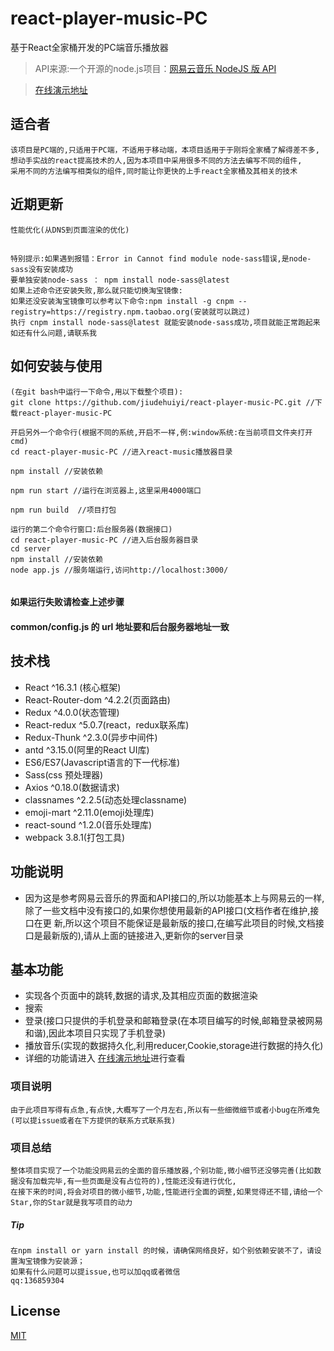 # react-player-music-PC
基于React全家桶开发的PC端音乐播放器
>API来源:一个开源的node.js项目：[网易云音乐 NodeJS 版 API](https://binaryify.github.io/NeteaseCloudMusicApi)

> [在线演示地址](http://119.23.17.221:4000/)

## 适合者
```
该项目是PC端的,只适用于PC端，不适用于移动端，本项目适用于于刚将全家桶了解得差不多,想动手实战的react提高技术的人,因为本项目中采用很多不同的方法去编写不同的组件,
采用不同的方法编写相类似的组件,同时能让你更快的上手react全家桶及其相关的技术
```
## 近期更新
```
性能优化(从DNS到页面渲染的优化)
```
##
```
特别提示:如果遇到报错：Error in Cannot find module node-sass错误,是node-sass没有安装成功
要单独安装node-sass ： npm install node-sass@latest
如果上述命令还安装失败,那么就只能切换淘宝镜像:
如果还没安装淘宝镜像可以参考以下命令:npm install -g cnpm --registry=https://registry.npm.taobao.org(安装就可以跳过)
执行 cnpm install node-sass@latest 就能安装node-sass成功,项目就能正常跑起来
如还有什么问题,请联系我
```

## 如何安装与使用

```
(在git bash中运行一下命令,用以下载整个项目):
git clone https://github.com/jiudehuiyi/react-player-music-PC.git //下载react-player-music-PC

开启另外一个命令行(根据不同的系统,开启不一样,例:window系统:在当前项目文件夹打开cmd)
cd react-player-music-PC //进入react-music播放器目录

npm install //安装依赖

npm run start //运行在浏览器上,这里采用4000端口

npm run build  //项目打包
```

```
运行的第二个命令行窗口:后台服务器(数据接口)
cd react-player-music-PC //进入后台服务器目录
cd server
npm install //安装依赖
node app.js //服务端运行,访问http://localhost:3000/


```
#### 如果运行失败请检查上述步骤
#### common/config.js 的 url 地址要和后台服务器地址一致

## 技术栈
-  React ^16.3.1 (核心框架)
-  React-Router-dom ^4.2.2(页面路由)
-  Redux ^4.0.0(状态管理)
-  React-redux ^5.0.7(react，redux联系库)
-  Redux-Thunk ^2.3.0(异步中间件)
-  antd ^3.15.0(阿里的React UI库)
-  ES6/ES7(Javascript语言的下一代标准)
-  Sass(css 预处理器)
-  Axios ^0.18.0(数据请求)
-  classnames ^2.2.5(动态处理classname)
-  emoji-mart ^2.11.0(emoji处理库)
-  react-sound ^1.2.0(音乐处理库)
-  webpack 3.8.1(打包工具)

## 功能说明
-  因为这是参考网易云音乐的界面和API接口的,所以功能基本上与网易云的一样,除了一些文档中没有接口的,如果你想使用最新的API接口(文档作者在维护,接口在更     新,所以这个项目不能保证是最新版的接口,在编写此项目的时候,文档接口是最新版的),请从上面的链接进入,更新你的server目录
## 基本功能
-  实现各个页面中的跳转,数据的请求,及其相应页面的数据渲染
-  搜索
-  登录(接口只提供的手机登录和邮箱登录(在本项目编写的时候,邮箱登录被网易和谐),因此本项目只实现了手机登录)
-  播放音乐(实现的数据持久化,利用reducer,Cookie,storage进行数据的持久化)
-  详细的功能请进入 [在线演示地址](http://119.23.17.221:4000/)进行查看
### 项目说明
```
由于此项目写得有点急,有点快,大概写了一个月左右,所以有一些细微细节或者小bug在所难免(可以提issue或者在下方提供的联系方式联系我)
```
### 项目总结
```
整体项目实现了一个功能没网易云的全面的音乐播放器,个别功能,微小细节还没够完善(比如数据没有加载完毕,有一些页面是没有占位符的),性能还没有进行优化,
在接下来的时间,将会对项目的微小细节,功能,性能进行全面的调整,如果觉得还不错,请给一个Star,你的Star就是我写项目的动力
```
##### Tip
```
在npm install or yarn install 的时候，请确保网络良好，如个别依赖安装不了，请设置淘宝镜像为安装源；
如果有什么问题可以提issue,也可以加qq或者微信
qq:136859304
```

## License

[MIT](https://github.com/maomao1996/react-music/blob/master/LICENSE)
